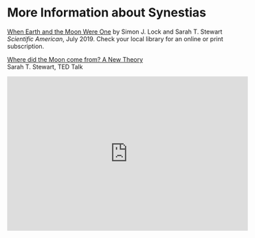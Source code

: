 # More Information about Synestias

[When Earth and the Moon Were One](https://www.scientificamerican.com/article/when-earth-and-the-moon-were-one/)
by Simon J. Lock and Sarah T. Stewart<br>
<i>Scientific American</i>, July 2019. Check your local library for an
online or print subscription.<p>

[Where did the Moon come from? A New Theory](https://www.ted.com/talks/sarah_t_stewart_where_did_the_moon_come_from_a_new_theory?language=en)<br>
Sarah T. Stewart, TED Talk<p>

<iframe width="560" height="360"
src="https://youtu.be/7uRPPaYuu44" 
frameborder="0" 
allow="accelerometer; autoplay; encrypted-media; gyroscope; picture-in-picture" 
allowfullscreen></iframe>

